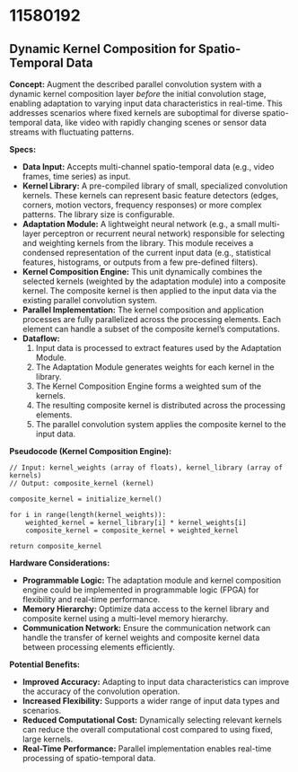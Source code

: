 # 11580192

## Dynamic Kernel Composition for Spatio-Temporal Data

**Concept:** Augment the described parallel convolution system with a dynamic kernel composition layer *before* the initial convolution stage, enabling adaptation to varying input data characteristics in real-time. This addresses scenarios where fixed kernels are suboptimal for diverse spatio-temporal data, like video with rapidly changing scenes or sensor data streams with fluctuating patterns.

**Specs:**

*   **Data Input:** Accepts multi-channel spatio-temporal data (e.g., video frames, time series) as input.
*   **Kernel Library:** A pre-compiled library of small, specialized convolution kernels. These kernels can represent basic feature detectors (edges, corners, motion vectors, frequency responses) or more complex patterns. The library size is configurable.
*   **Adaptation Module:** A lightweight neural network (e.g., a small multi-layer perceptron or recurrent neural network) responsible for selecting and weighting kernels from the library. This module receives a condensed representation of the current input data (e.g., statistical features, histograms, or outputs from a few pre-defined filters).
*   **Kernel Composition Engine:**  This unit dynamically combines the selected kernels (weighted by the adaptation module) into a composite kernel. The composite kernel is then applied to the input data via the existing parallel convolution system.
*   **Parallel Implementation:** The kernel composition and application processes are fully parallelized across the processing elements. Each element can handle a subset of the composite kernel’s computations.
*   **Dataflow:**
    1.  Input data is processed to extract features used by the Adaptation Module.
    2.  The Adaptation Module generates weights for each kernel in the library.
    3.  The Kernel Composition Engine forms a weighted sum of the kernels.
    4.  The resulting composite kernel is distributed across the processing elements.
    5.  The parallel convolution system applies the composite kernel to the input data.

**Pseudocode (Kernel Composition Engine):**

```
// Input: kernel_weights (array of floats), kernel_library (array of kernels)
// Output: composite_kernel (kernel)

composite_kernel = initialize_kernel()

for i in range(length(kernel_weights)):
    weighted_kernel = kernel_library[i] * kernel_weights[i]
    composite_kernel = composite_kernel + weighted_kernel

return composite_kernel
```

**Hardware Considerations:**

*   **Programmable Logic:**  The adaptation module and kernel composition engine could be implemented in programmable logic (FPGA) for flexibility and real-time performance.
*   **Memory Hierarchy:** Optimize data access to the kernel library and composite kernel using a multi-level memory hierarchy.
*   **Communication Network:** Ensure the communication network can handle the transfer of kernel weights and composite kernel data between processing elements efficiently.

**Potential Benefits:**

*   **Improved Accuracy:** Adapting to input data characteristics can improve the accuracy of the convolution operation.
*   **Increased Flexibility:** Supports a wider range of input data types and scenarios.
*   **Reduced Computational Cost:** Dynamically selecting relevant kernels can reduce the overall computational cost compared to using fixed, large kernels.
*   **Real-Time Performance:** Parallel implementation enables real-time processing of spatio-temporal data.